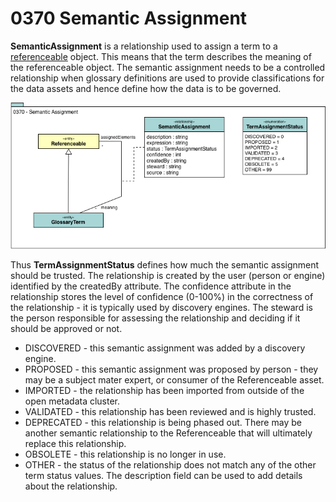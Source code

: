 <!-- SPDX-License-Identifier: CC-BY-4.0 -->
<!-- Copyright Contributors to the ODPi Egeria project. -->

# 0370 Semantic Assignment

**SemanticAssignment** is a relationship used to assign a term
to a [referenceable](0010-Base-Model.md) object.
This means that the term describes the meaning of the 
referenceable object.  The semantic assignment needs to be a controlled relationship when glossary definitions are used to provide classifications for the data assets and hence define how the data is to be governed. 

![UML](0370-Semantic-Assignment.png)

Thus **TermAssignmentStatus** defines how much the semantic assignment should be trusted.  The relationship is created by the user (person or engine) identified by the createdBy attribute.  The confidence attribute in the relationship stores the level of confidence (0-100%) in the correctness of the relationship - it is typically used by discovery engines.   The steward is the person responsible for assessing the relationship and deciding if it should be approved or not.

* DISCOVERED - this semantic assignment was added by a discovery engine.
* PROPOSED - this semantic assignment was proposed by person - they may be a subject mater expert, or consumer of the Referenceable asset.
* IMPORTED - the relationship has been imported from outside of the open metadata cluster.
* VALIDATED - this relationship has been reviewed and is highly trusted.
* DEPRECATED - this relationship is being phased out.  There may be another semantic relationship to the Referenceable that will ultimately replace this relationship.
* OBSOLETE - this relationship is no longer in use.
* OTHER - the status of the relationship does not match any of the other term status values.  The description field can be used to add details about the relationship.